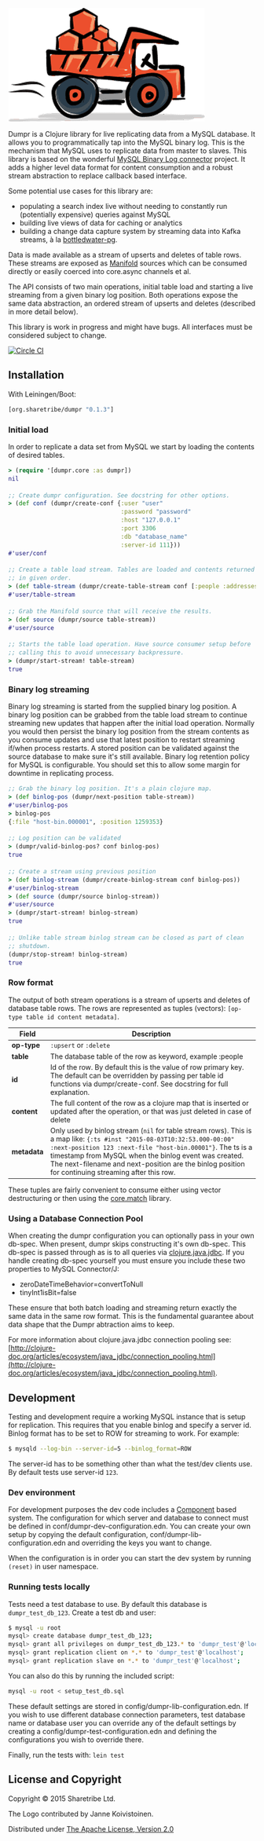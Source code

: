<img src="dumpr.png" title="Dumpr" alt="Dumpr logo"/>

Dumpr is a Clojure library for live replicating data from a MySQL
database. It allows you to programmatically tap into the MySQL binary
log. This is the mechanism that MySQL uses to replicate data from
master to slaves. This library is based on the wonderful
[MySQL Binary Log connector](https://github.com/shyiko/mysql-binlog-connector-java)
project. It adds a higher level data format for content consumption
and a robust stream abstraction to replace callback based interface.

Some potential use cases for this library are:

* populating a search index live without needing to constantly run
  (potentially expensive) queries against MySQL
* building live views of data for caching or analytics
* building a change data capture system by streaming data into Kafka
  streams, à la
  [bottledwater-pg](https://github.com/confluentinc/bottledwater-pg).

Data is made available as a stream of upserts and
deletes of table rows. These streams are exposed as
[Manifold](https://github.com/ztellman/manifold) sources which can be
consumed directly or easily coerced into core.async channels et al.

The API consists of two main operations, initial table load and
starting a live streaming from a given binary log position. Both
operations expose the same data abstraction, an ordered stream of
upserts and deletes (described in more detail below).

This library is work in progress and might have bugs. All interfaces
must be considered subject to change.

[![Circle CI](https://circleci.com/gh/sharetribe/dumpr.svg?style=svg&circle-token=a9cd20bf7db48f10a908c9db0b0730131ea9b3fa)](https://circleci.com/gh/sharetribe/dumpr)

## Installation

With Leiningen/Boot:

```clojure
[org.sharetribe/dumpr "0.1.3"]
```

### Initial load

In order to replicate a data set from MySQL we start by loading the
contents of desired tables.

```clojure
> (require '[dumpr.core :as dumpr])
nil

;; Create dumpr configuration. See docstring for other options.
> (def conf (dumpr/create-conf {:user "user"
                                :password "password"
                                :host "127.0.0.1"
                                :port 3306
                                :db "database_name"
                                :server-id 111}))
#'user/conf

;; Create a table load stream. Tables are loaded and contents returned
;; in given order.
> (def table-stream (dumpr/create-table-stream conf [:people :addresses]))
#'user/table-stream

;; Grab the Manifold source that will receive the results.
> (def source (dumpr/source table-stream))
#'user/source

;; Starts the table load operation. Have source consumer setup before
;; calling this to avoid unnecessary backpressure.
> (dumpr/start-stream! table-stream)
true
```

### Binary log streaming

Binary log streaming is started from the supplied binary log
position. A binary log position can be grabbed from the table load
stream to continue streaming new updates that happen after the initial
load operation. Normally you would then persist the binary log
position from the stream contents as you consume updates and use that
latest position to restart streaming if/when process restarts. A
stored position can be validated against the source database to make
sure it's still available. Binary log retention policy for MySQL is
configurable. You should set this to allow some margin for downtime in
replicating process.

```clojure
;; Grab the binary log position. It's a plain clojure map.
> (def binlog-pos (dumpr/next-position table-stream))
#'user/binlog-pos
> binlog-pos
{:file "host-bin.000001", :position 1259353}

;; Log position can be validated
> (dumpr/valid-binlog-pos? conf binlog-pos)
true

;; Create a stream using previous position
> (def binlog-stream (dumpr/create-binlog-stream conf binlog-pos))
#'user/binlog-stream
> (def source (dumpr/source binlog-stream))
#'user/source
> (dumpr/start-stream! binlog-stream)
true

;; Unlike table stream binlog stream can be closed as part of clean
;; shutdown.
(dumpr/stop-stream! binlog-stream)
true
```

### Row format

The output of both stream operations is a stream of upserts and
deletes of database table rows. The rows are represented as tuples
(vectors): `[op-type table id content metadata]`.

| Field       | Description |
--------------|-------------|
| **op-type** | `:upsert` or `:delete` |
| **table**   | The database table of the row as keyword, example :people |
| **id**      | Id of the row. By default this is the value of row primary key. The default can be overridden by passing per table id functions via dumpr/create-conf. See docstring for full explanation. |
| **content** | The full content of the row as a clojure map that is inserted or updated after the operation, or that was just deleted in case of delete |
| **metadata** | Only used by binlog stream (`nil` for table stream rows). This is a map like: `{:ts #inst "2015-08-03T10:32:53.000-00:00" :next-position 123 :next-file "host-bin.00001"}`. The ts is a timestamp from MySQL when the binlog event was created. The next-filename and next-position are the binlog position for continuing streaming after this row. |

These tuples are fairly convenient to consume either using vector
destructuring or then using the
[core.match](https://github.com/clojure/core.match) library.

### Using a Database Connection Pool

When creating the dumpr configuration you can optionally pass in your
own db-spec. When present, dumpr skips constructing it's own
db-spec. This db-spec is passed through as is to all queries via
[clojure.java.jdbc](https://github.com/clojure/java.jdbc). If you
handle creating db-spec yourself you must ensure you include these two
properties to MySQL Connector/J:

* zeroDateTimeBehavior=convertToNull
* tinyInt1isBit=false

These ensure that both batch loading and streaming return exactly the
same data in the same row format. This is the fundamental guarantee
about data shape that the Dumpr abtraction aims to keep.

For more information about clojure.java.jdbc connection pooling see:
[http://clojure-doc.org/articles/ecosystem/java_jdbc/connection_pooling.html](http://clojure-doc.org/articles/ecosystem/java_jdbc/connection_pooling.html).

## Development

Testing and development require a working MySQL instance that is setup
for replication. This requires that you enable binlog and specify a
server id. Binlog format has to be set to ROW for streaming to
work. For example:

```bash
$ mysqld --log-bin --server-id=5 --binlog_format=ROW
```

The server-id has to be something other than what the test/dev clients use. By
default tests use server-id `123`.

### Dev environment

For development purposes the dev code includes a
[Component](https://github.com/stuartsierra/component) based
system. The configuration for which server and database to connect
must be defined in conf/dumpr-dev-configuration.edn. You can create
your own setup by copying the default configuration,
conf/dumpr-lib-configuration.edn and overriding the keys you want to
change.

When the configuration is in order you can start the dev system by running `(reset)` in user namespace.

### Running tests locally

Tests need a test database to use. By default this database is
`dumpr_test_db_123`. Create a test db and user:

```bash
$ mysql -u root
mysql> create database dumpr_test_db_123;
mysql> grant all privileges on dumpr_test_db_123.* to 'dumpr_test'@'localhost' identified by 'dumpr_test';
mysql> grant replication client on *.* to 'dumpr_test'@'localhost';
mysql> grant replication slave on *.* to 'dumpr_test'@'localhost';
```

You can also do this by running the included script:

```bash
mysql -u root < setup_test_db.sql
```

These default settings are stored in
config/dumpr-lib-configuration.edn. If you wish to use different
database connection parameters, test database name or database user
you can override any of the default settings by creating a
config/dumpr-test-configuration.edn and defining the configurations
you wish to override there.

Finally, run the tests with: `lein test`


## License and Copyright

Copyright © 2015 Sharetribe Ltd.

The Logo contributed by Janne Koivistoinen.

Distributed under [The Apache License, Version 2.0](http://www.apache.org/licenses/LICENSE-2.0)

